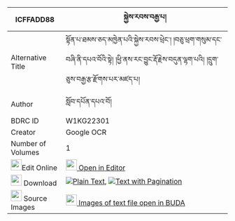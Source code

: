 |ICFFADD88|སྐྱེས་རབས་བརྒྱ་པ། 
| --- | --- 
|Alternative Title |སྟོན་པ་ཐམས་ཅད་མཁྱེན་པའི་སྐྱེས་རབས་ཕྲེང་། །བཅུ་ཕྲག་གསུམ་དང་བཞི་ནི་དཔའ་བོའི་སྟེ། །ཕྱི་ནས་རང་བྱུང་རྡོ་རྗེས་བདུན་ལྷག་པའི། །དྲུག་ཅུས་བརྒྱ་རྩ་རྫོགས་པར་མཛད་པ།
|Author| སློབ་དཔོན་དཔའ་བོ།
|BDRC ID | W1KG22301
|Creator | Google OCR
|Number of Volumes| 1
|<img width="25" src="https://img.icons8.com/color/25/000000/edit-property.png">Edit Online| [<img width="25" src="https://avatars.githubusercontent.com/u/45091458?s=200&v=4"> Open in Editor](http://editor.openpecha.org/ICFFADD88)
|<img width="25" src="https://img.icons8.com/fluent/48/000000/download-2.png"/>  Download | [![](https://img.icons8.com/color/20/000000/txt.png)Plain Text](https://github.com/Openpecha/ICFFADD88/releases/download/v2/kyerab_gyapa_plain_ICFFADD88.zip), [![](https://img.icons8.com/color/20/000000/txt.png)Text with Pagination](https://github.com/Openpecha/ICFFADD88/releases/download/v2/kyerab_gyapa_pages_ICFFADD88.zip)
|<img width="25" src="https://img.icons8.com/plasticine/100/000000/pictures-folder.png"/>  Source Images | [<img width="25" src="https://library.bdrc.io/icons/BUDA-small.svg"> Images of text file open in BUDA](https://library.bdrc.io/show/bdr:W1KG22301)